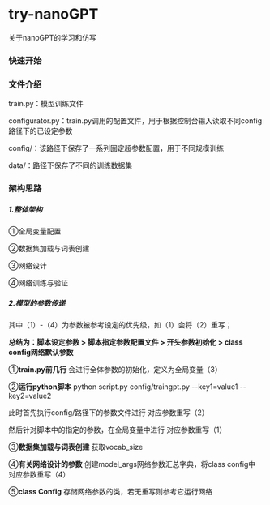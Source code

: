 # try-nanoGPT

关于nanoGPT的学习和仿写

### 快速开始



### 文件介绍
train.py：模型训练文件

configurator.py：train.py调用的配置文件，用于根据控制台输入读取不同config路径下的已设定参数

config/：该路径下保存了一系列固定超参数配置，用于不同规模训练

data/：路径下保存了不同的训练数据集

### 架构思路

##### 1.整体架构
①全局变量配置

②数据集加载与词表创建

③网络设计

④网络训练与验证

##### 2.模型的参数传递

其中（1）-（4）为参数被参考设定的优先级，如（1）会将（2）重写；

**总结为：脚本设定参数 > 脚本指定参数配置文件 > 开头参数初始化 > class config网络默认参数**

①**train.py前几行** 会进行全体参数的初始化，定义为全局变量（3）

②**运行python脚本** python script.py config/traingpt.py --key1=value1 --key2=value2

此时首先执行config/路径下的参数文件进行 对应参数重写（2）

然后针对脚本中的指定的参数，在全局变量中进行 对应参数重写（1）

③**数据集加载与词表创建** 获取vocab_size

④**有关网络设计的参数** 创建model_args网络参数汇总字典，将class config中 对应参数重写（4）

⑤**class Config** 存储网络参数的类，若无重写则参考它运行网络



